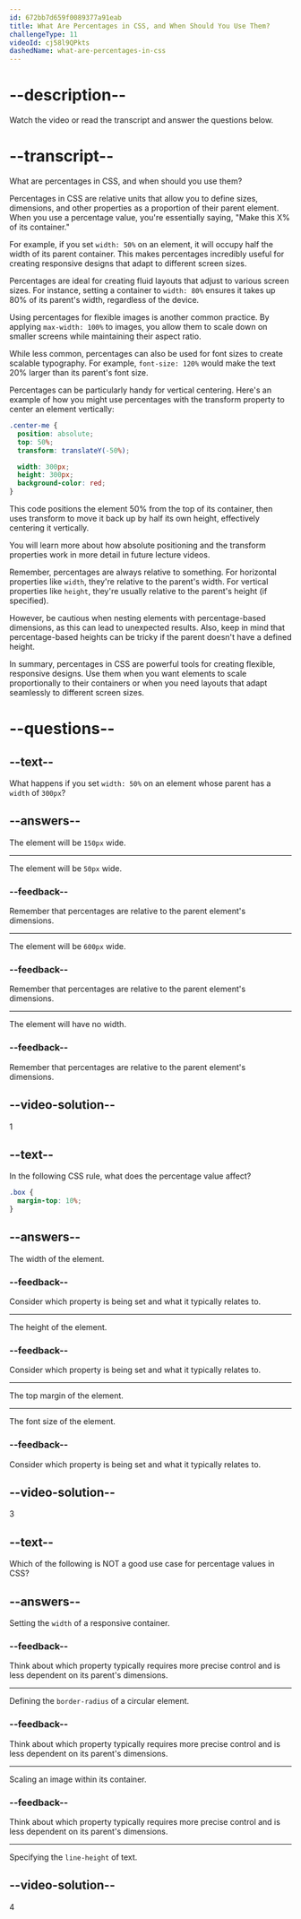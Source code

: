 ```yaml
---
id: 672bb7d659f0089377a91eab
title: What Are Percentages in CSS, and When Should You Use Them?
challengeType: 11
videoId: cj58l9QPkts
dashedName: what-are-percentages-in-css
---
```


# --description--

Watch the video or read the transcript and answer the questions below.

# --transcript--

What are percentages in CSS, and when should you use them?

Percentages in CSS are relative units that allow you to define sizes, dimensions, and other properties as a proportion of their parent element. When you use a percentage value, you're essentially saying, "Make this X% of its container."

For example, if you set `width: 50%` on an element, it will occupy half the width of its parent container. This makes percentages incredibly useful for creating responsive designs that adapt to different screen sizes.

Percentages are ideal for creating fluid layouts that adjust to various screen sizes. For instance, setting a container to `width: 80%` ensures it takes up 80% of its parent's width, regardless of the device.

Using percentages for flexible images is another common practice. By applying `max-width: 100%` to images, you allow them to scale down on smaller screens while maintaining their aspect ratio.

While less common, percentages can also be used for font sizes to create scalable typography. For example, `font-size: 120%` would make the text 20% larger than its parent's font size.

Percentages can be particularly handy for vertical centering. Here's an example of how you might use percentages with the transform property to center an element vertically:

```css
.center-me {
  position: absolute;
  top: 50%;
  transform: translateY(-50%);

  width: 300px;
  height: 300px;
  background-color: red;
}
```

This code positions the element 50% from the top of its container, then uses transform to move it back up by half its own height, effectively centering it vertically.

You will learn more about how absolute positioning and the transform properties work in more detail in future lecture videos. 

Remember, percentages are always relative to something. For horizontal properties like `width`, they're relative to the parent's width. For vertical properties like `height`, they're usually relative to the parent's height (if specified).

However, be cautious when nesting elements with percentage-based dimensions, as this can lead to unexpected results. Also, keep in mind that percentage-based heights can be tricky if the parent doesn't have a defined height.

In summary, percentages in CSS are powerful tools for creating flexible, responsive designs. Use them when you want elements to scale proportionally to their containers or when you need layouts that adapt seamlessly to different screen sizes.

# --questions--

## --text--

What happens if you set `width: 50%` on an element whose parent has a `width` of `300px`?

## --answers--

The element will be `150px` wide.

---

The element will be `50px` wide.

### --feedback--

Remember that percentages are relative to the parent element's dimensions.

---

The element will be `600px` wide.

### --feedback--

Remember that percentages are relative to the parent element's dimensions.

---

The element will have no width.

### --feedback--

Remember that percentages are relative to the parent element's dimensions.

## --video-solution--

1

## --text--

In the following CSS rule, what does the percentage value affect?


```css
.box {
  margin-top: 10%;
}
```

## --answers--

The width of the element.

### --feedback--

Consider which property is being set and what it typically relates to.

---

The height of the element.

### --feedback--

Consider which property is being set and what it typically relates to.

---

The top margin of the element.

---

The font size of the element.

### --feedback--

Consider which property is being set and what it typically relates to.

## --video-solution--

3

## --text--

Which of the following is NOT a good use case for percentage values in CSS?

## --answers--

Setting the `width` of a responsive container.

### --feedback--

Think about which property typically requires more precise control and is less dependent on its parent's dimensions.

---

Defining the `border-radius` of a circular element.

### --feedback--

Think about which property typically requires more precise control and is less dependent on its parent's dimensions.

---

Scaling an image within its container.

### --feedback--

Think about which property typically requires more precise control and is less dependent on its parent's dimensions.

---

Specifying the `line-height` of text.

## --video-solution--

4
